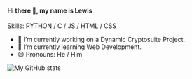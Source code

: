 #### Hi there 👋, my name is Lewis

Skills: PYTHON / C / JS / HTML / CSS

- 🔭 I’m currently working on a Dynamic Cryptosuite Project.
- 🌱 I’m currently learning Web Development.
- 😄 Pronouns: He / Him
  
![My GitHub stats](https://github-readme-stats.vercel.app/api?username=Liquelaliqour&theme=dark&show_icons=true)
